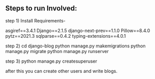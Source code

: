 
## Steps to run Involved:



step 1)
Install Requirements-

asgiref==3.4.1
Django==2.1.5
django-next-prev==1.1.0
Pillow==8.4.0
pytz==2021.3
sqlparse==0.4.2
typing-extensions==4.0.1

step 2)
cd django-blog
python manage.py makemigrations
python manage.py migrate
python manage.py runserver

step 3)
python manage.py createsuperuser

after this you can create other users and write blogs.
